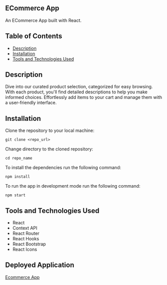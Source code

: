 <!-- create a readme file for the project -->

## ECommerce App

An ECommerce App built with React.

## Table of Contents

- [Description](#description)
- [Installation](#installation)
- [Tools and Technologies Used](#tools-and-technologies-used)

## Description
Dive into our curated product selection, categorized for easy browsing. With each product, you'll find detailed descriptions to help you make informed choices. Effortlessly add items to your cart and manage them with a user-friendly interface.

## Installation

Clone the repository to your local machine:

```
git clone <repo_url>
```

Change directory to the cloned repository:

```
cd repo_name
```

To install the dependencies run the following command:

```
npm install
```

To run the app in development mode run the following command:

```
npm start
```

## Tools and Technologies Used

- React
- Context API
- React Router
- React Hooks
- React Bootstrap
- React Icons

## Deployed Application

[Ecommerce App](https://jisshub.github.io/ecommerce-app/)




